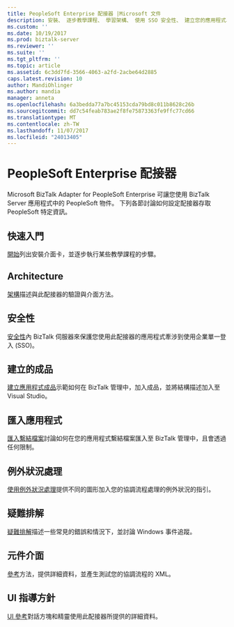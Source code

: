 ```yaml
---
title: PeopleSoft Enterprise 配接器 |Microsoft 文件
description: 安裝、 逐步教學課程、 學習架構、 使用 SSO 安全性、 建立您的應用程式、 匯入繫結檔案，以及使用 BizTalk Adapter for PeopleSoft Enterprise 中 BizTalk Server 時加入例外狀況處理
ms.custom: ''
ms.date: 10/19/2017
ms.prod: biztalk-server
ms.reviewer: ''
ms.suite: ''
ms.tgt_pltfrm: ''
ms.topic: article
ms.assetid: 6c3dd7fd-3566-4063-a2fd-2acbe64d2885
caps.latest.revision: 10
author: MandiOhlinger
ms.author: mandia
manager: anneta
ms.openlocfilehash: 6a3bedda77a7bc45153cda79bd8c011b8628c26b
ms.sourcegitcommit: dd7c54feab783ae2f8fe75873363fe9ffc77cd66
ms.translationtype: MT
ms.contentlocale: zh-TW
ms.lasthandoff: 11/07/2017
ms.locfileid: "24013405"
---
```

# <a name="peoplesoft-enterprise-adapter"></a>PeopleSoft Enterprise 配接器
Microsoft BizTalk Adapter for PeopleSoft Enterprise 可讓您使用 BizTalk Server 應用程式中的 PeopleSoft 物件。 下列各節討論如何設定配接器存取 PeopleSoft 特定資訊。  
  
## <a name="get-started"></a>快速入門
[開始](../core/getting-started-with-biztalk-adapter-for-peoplesoft-enterprise.md)列出安裝介面卡，並逐步執行某些教學課程的步驟。

## <a name="architecture"></a>Architecture
[架構](../core/architecture-of-biztalk-adapter-for-peoplesoft-enterprise.md)描述與此配接器的驗證與介面方法。

## <a name="security"></a>安全性
[安全性](../core/security-in-biztalk-adapter-for-peoplesoft-enterprise.md)內 BizTalk 伺服器來保護您使用此配接器的應用程式牽涉到使用企業單一登入 (SSO)。

## <a name="create-the-artifacts"></a>建立的成品
[建立應用程式成品](../core/developing-applications4.md)示範如何在 BizTalk 管理中，加入成品，並將結構描述加入至 Visual Studio。

## <a name="import-apps"></a>匯入應用程式
[匯入繫結檔案](../core/deploying-biztalk-adapter-for-peoplesoft-enterprise.md)討論如何在您的應用程式繫結檔案匯入至 BizTalk 管理中，且會透過任何限制。 

## <a name="exception-handling"></a>例外狀況處理
[使用例外狀況處理](../core/using-biztalk-server-exception-handling2.md)提供不同的圖形加入您的協調流程處理的例外狀況的指引。

## <a name="troubleshooting"></a>疑難排解
[疑難排解](../core/troubleshooting-peoplesoft.md)描述一些常見的錯誤和情況下，並討論 Windows 事件追蹤。

## <a name="component-interfaces"></a>元件介面
[參考](../core/technical-reference-for-peoplesoft-enterprise.md)方法，提供詳細資料，並產生測試您的協調流程的 XML。

## <a name="ui-guidance"></a>UI 指導方針
[UI 參考](../core/ui-reference-for-biztalk-adapter-for-peoplesoft-enterprise.md)對話方塊和精靈使用此配接器所提供的詳細資料。 